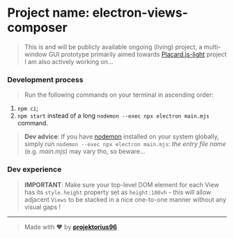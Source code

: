 # Project name: electron-views-composer

> This is and will be publicly available ongoing (living) project, a multi-window GUI prototype primarily aimed towards [Placard.js-light](https://github.com/projektorius96/Placard.js-light) project I am also actively working on...

### Development process

> Run the following commands on your terminal in ascending order:

1. `npm ci`;
2. `npm start` instead of a long `nodemon --exec npx electron main.mjs` command.

> **Dev advice**: If you have [nodemon](https://www.npmjs.com/package/nodemon) installed on your system globally, simply run `nodemon --exec npx electron main.mjs`: _the entry file name_ (e.g. _main.mjs_) may vary tho, so beware...

### Dev experience

> **IMPORTANT**: Make sure your top-level DOM element for each View has its `style.height` property set as `height:100vh` - this will allow adjacent `Views` to be stacked in a nice one-to-one manner without any visual gaps !

---

> Made with ♥ by [**projektorius96**](https://github.com/projektorius96)